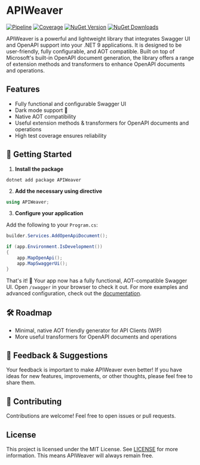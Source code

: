 # APIWeaver

[![Pipeline](https://github.com/xC0dex/APIWeaver/actions/workflows/ci.yml/badge.svg)](https://github.com/xC0dex/APIWeaver/actions/workflows/ci.yml)
[![Coverage](https://sonarcloud.io/api/project_badges/measure?project=xC0dex_APIWeaver&metric=coverage)](https://sonarcloud.io/summary/new_code?id=xC0dex_APIWeaver)
[![NuGet Version](https://img.shields.io/nuget/v/APIWeaver.Swagger)](https://www.nuget.org/packages/APIWeaver/)
[![NuGet Downloads](https://img.shields.io/nuget/dt/APIWeaver.Swagger)](https://www.nuget.org/packages/APIWeaver.OpenApi/)

APIWeaver is a powerful and lightweight library that integrates Swagger UI and OpenAPI support into your .NET 9 applications. It is designed to be user-friendly, fully configurable, and AOT compatible. Built on top of Microsoft's built-in OpenAPI document generation, the library offers a range of extension methods and transformers to enhance OpenAPI documents and operations.

## Features

- Fully functional and configurable Swagger UI
- Dark mode support 🌙
- Native AOT compatibility
- Useful extension methods & transformers for OpenAPI documents and operations
- High test coverage ensures reliability

## 🚀 Getting Started

1. **Install the package**

```shell
dotnet add package APIWeaver
```

2. **Add the necessary using directive**

```csharp
using APIWeaver;
```

3. **Configure your application**

Add the following to your `Program.cs`:

```csharp
builder.Services.AddOpenApiDocument();

if (app.Environment.IsDevelopment())
{
    app.MapOpenApi();
    app.MapSwaggerUi();
}
```

That's it! 🎉 Your app now has a fully functional, AOT-compatible Swagger UI. Open `/swagger` in your browser to check it out.
For more examples and advanced configuration, check out the [documentation](docs/Getting-Started.md).

## 🛠️ Roadmap
- Minimal, native AOT friendly generator for API Clients (WIP)
- More useful transformers for OpenAPI documents and operations

## 💬 Feedback & Suggestions
Your feedback is important to make APIWeaver even better! If you have ideas for new features, improvements, or other thoughts, please feel free to share them.

## 🤝 Contributing

Contributions are welcome! Feel free to open issues or pull requests.

## License

This project is licensed under the MIT License. See [LICENSE](LICENSE) for more information.
This means APIWeaver will always remain free.
